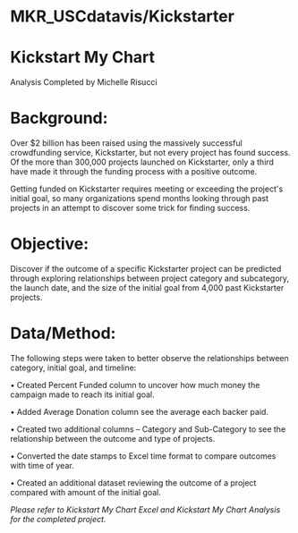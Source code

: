 # MKR_USCdatavis/Kickstarter

# Kickstart My Chart

Analysis Completed by Michelle Risucci

# Background:

Over $2 billion has been raised using the massively successful crowdfunding service, Kickstarter, but not every project has found success. Of the more than 300,000 projects launched on Kickstarter, only a third have made it through the funding process with a positive outcome.

Getting funded on Kickstarter requires meeting or exceeding the project's initial goal, so many organizations spend months looking through past projects in an attempt to discover some trick for finding success. 

# Objective:

Discover if the outcome of a specific Kickstarter project can be predicted through exploring relationships between project category and subcategory, the launch date, and the size of the initial goal from 4,000 past Kickstarter projects.

# Data/Method:

The following steps were taken to better observe the relationships between category, initial goal, and timeline:

•	Created Percent Funded column to uncover how much money the campaign made to reach its initial goal.

•	Added Average Donation column see the average each backer paid.

•	Created two additional columns – Category and Sub-Category to see the relationship between the outcome and type of projects.

•	Converted the date stamps to Excel time format to compare outcomes with time of year.

•	Created an additional dataset reviewing the outcome of a project compared with amount of the initial goal.


*Please refer to Kickstart My Chart Excel and Kickstart My Chart Analysis for the completed project.*

